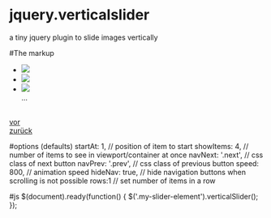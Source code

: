 jquery.verticalslider
=====================

a tiny jquery plugin to slide images vertically

#The markup
    <div class="my-slider-element">
      <div class="images">
        <ul>
          <li><img src="images/1.png"/></li>
          <li><img src="images/2.png"/></li>
          <li><img src="images/3.png"/></li>
          ...
        </ul>
      </div>      
      <a href="#" class="sprite-icons next">vor</a>					
      <a href="#" class="sprite-icons prev">zurück</a>	      
    </div>
    
#options (defaults)
    startAt: 1,         // position of item to start
    showItems: 4,       // number of items to see in viewport/container at once
    navNext: '.next',   // css class of next button
    navPrev: '.prev',   // css class of previous button
    speed: 800,         // animation speed
    hideNav: true,	    // hide navigation buttons when scrolling is not possible
    rows:1              // set number of items in a row
    
#js
    $(document).ready(function() {
      $('.my-slider-element').verticalSlider();
    });
